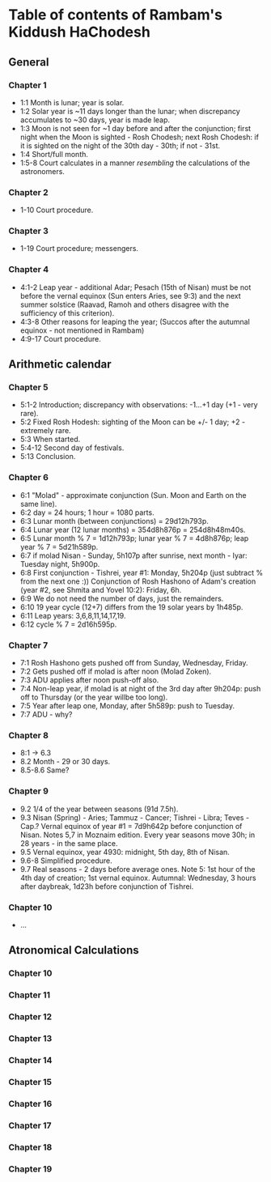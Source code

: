 # Table of contents of Rambam's Kiddush HaChodesh #


## General ##

### Chapter 1 ###

- 1:1 Month is lunar; year is solar.
- 1:2 Solar year is ~11 days longer than the lunar;
      when discrepancy accumulates to ~30 days, year is made leap.
- 1:3 Moon is not seen for ~1 day before and after the conjunction;
      first night when the Moon is sighted - Rosh Chodesh; next Rosh Chodesh:
      if it is sighted on the night of the 30th day - 30th; if not - 31st.      
- 1:4 Short/full month.
- 1:5-8 Court calculates in a manner _resembling_ the calculations of the astronomers.

### Chapter 2 ###

- 1-10 Court procedure.

### Chapter 3 ###

- 1-19 Court procedure; messengers.

### Chapter 4 ###

- 4:1-2 Leap year - additional Adar;
      Pesach (15th of Nisan) must be not before the vernal equinox (Sun enters Aries, see 9:3)
      and the next summer solstice
      (Raavad, Ramoh and others disagree with the sufficiency of this criterion).
- 4:3-8 Other reasons for leaping the year;
      (Succos after the autumnal equinox - not mentioned in Rambam)
- 4:9-17 Court procedure.       


## Arithmetic calendar ##

### Chapter 5 ###

- 5:1-2 Introduction; discrepancy with observations: -1…+1 day (+1 - very rare).
- 5:2 Fixed Rosh Hodesh: sighting of the Moon can be +/- 1 day; +2 - extremely rare.
- 5:3 When started.
- 5:4-12 Second day of festivals.
- 5:13 Conclusion.

### Chapter 6 ###

- 6:1 "Molad" - approximate conjunction (Sun. Moon and Earth on the same line).
- 6:2 day = 24 hours; 1 hour = 1080 parts.
- 6:3 Lunar month (between conjunctions) = 29d12h793p.
- 6:4 Lunar year (12 lunar months) = 354d8h876p = 254d8h48m40s.
- 6:5 Lunar month % 7 = 1d12h793p; lunar year % 7 = 4d8h876p; leap year % 7 = 5d21h589p.
- 6:7 if molad Nisan - Sunday, 5h107p after sunrise, next month - Iyar: Tuesday night, 5h900p.
- 6:8 First conjunction - Tishrei, year #1: Monday, 5h204p (just subtract % from the next one :))
    Conjunction of Rosh Hashono of Adam's creation (year #2, see Shmita and Yovel 10:2): Friday, 6h.
- 6:9 We do not need the number of days, just the remainders.
- 6:10 19 year cycle (12+7) differs from the 19 solar years by 1h485p.
- 6:11 Leap years: 3,6,8,11,14,17,19.
- 6:12 cycle % 7 = 2d16h595p.

### Chapter 7 ###

- 7:1 Rosh Hashono gets pushed off from Sunday, Wednesday, Friday.
- 7:2 Gets pushed off if molad is after noon (Molad Zoken).
- 7:3 ADU applies after noon push-off also.
- 7:4 Non-leap year, if molad is at night of the 3rd day after 9h204p: push off to Thursday (or the year willbe too long).
- 7:5 Year after leap one, Monday, after 5h589p: push to Tuesday.
- 7:7 ADU - why?

### Chapter 8 ###

- 8:1 -> 6.3
- 8.2 Month - 29 or 30 days.
- 8.5-8.6 Same?

### Chapter 9 ###

- 9.2 1/4 of the year between seasons (91d 7.5h).
- 9.3 Nisan (Spring) - Aries; Tammuz - Cancer; Tishrei - Libra; Teves - Cap.?
    Vernal equinox of year #1 = 7d9h642p before conjunction of Nisan. Notes 5,7 in Moznaim edition.
    Every year seasons move 30h; in 28 years - in the same place.
- 9.5 Vernal equinox, year 4930: midnight, 5th day, 8th of Nisan.
- 9.6-8 Simplified procedure.
- 9.7 Real seasons - 2 days before average ones.
    Note 5: 1st hour of the 4th day of creation; 1st vernal equinox.
    Autumnal: Wednesday, 3 hours after daybreak, 1d23h before conjunction of Tishrei.

### Chapter 10 ###
- ...


## Atronomical Calculations ##

### Chapter 10 ###
### Chapter 11 ###
### Chapter 12 ###
### Chapter 13 ###
### Chapter 14 ###
### Chapter 15 ###
### Chapter 16 ###
### Chapter 17 ###
### Chapter 18 ###
### Chapter 19 ###

